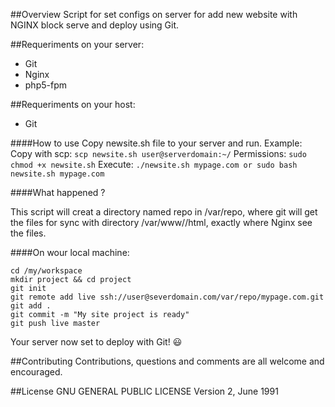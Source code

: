 ##Overview
Script for set configs on server for add new website with NGINX block serve and deploy using Git.

##Requeriments on your server:
- Git
- Nginx
- php5-fpm

##Requeriments on your host:
- Git

####How to use
Copy newsite.sh file to your server and run.
Example:
Copy with scp: `scp newsite.sh user@serverdomain:~/`
Permissions: `sudo chmod +x newsite.sh`
Execute: `./newsite.sh mypage.com or sudo bash newsite.sh mypage.com`

####What happened ?

This script will creat a directory named repo in /var/repo, where git will get the files for sync with directory /var/www/<name of your domain>/html, exactly where Nginx see the files.

####On wour local machine:
```
cd /my/workspace
mkdir project && cd project
git init
git remote add live ssh://user@severdomain.com/var/repo/mypage.com.git
git add .
git commit -m "My site project is ready"
git push live master
```
Your server now set to deploy with Git! :smiley:

##Contributing
Contributions, questions and comments are all welcome and encouraged.

##License
GNU GENERAL PUBLIC LICENSE
   Version 2, June 1991
